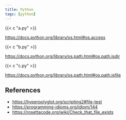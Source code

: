 ```yaml
---
title: Python
tags: [python]
---
```


{{< c "a.py" >}}

<https://docs.python.org/library/os.html#os.access>

{{< c "b.py" >}}

<https://docs.python.org/library/os.path.html#os.path.isdir>

{{< c "c.py" >}}

<https://docs.python.org/library/os.path.html#os.path.isfile>

## References

- <https://hyperpolyglot.org/scripting2#file-test>
- <https://programming-idioms.org/idiom/144>
- <https://rosettacode.org/wiki/Check_that_file_exists>

